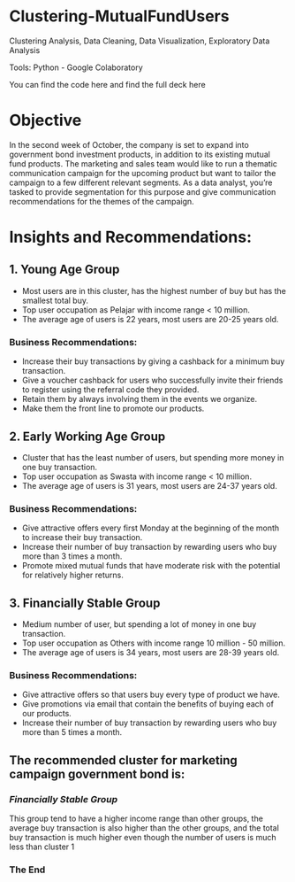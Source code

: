 # Clustering-MutualFundUsers
Clustering Analysis, Data Cleaning, Data Visualization, Exploratory Data Analysis

Tools: Python - Google Colaboratory

You can find the code here and find the full deck here  


# Objective
In the second week of October, the company is set to expand into government bond investment products, in addition to its existing mutual fund products. The marketing and sales team would like to run a thematic communication campaign for the upcoming product but want to tailor the campaign to a few different relevant segments. As a data analyst, you’re tasked to provide segmentation for this purpose and give communication recommendations for the themes of the campaign.


# Insights and Recommendations:
## 1. Young Age Group
* Most users are in this cluster, has the highest number of buy but has the smallest total buy.
* Top user occupation as Pelajar with income range < 10 million.
* The average age of users is 22 years, most users are 20-25 years old.

### Business Recommendations:
* Increase their buy transactions by giving a cashback  for a minimum buy transaction.
* Give a voucher cashback for users who successfully invite their friends to register using the referral code they provided.
* Retain them by always involving them in the events we organize.
* Make them the front line to promote our products.

## 2. Early Working Age Group
* Cluster that has the least number of users, but spending more money in one buy transaction.
* Top user occupation as Swasta with income range < 10 million.
* The average age of users is 31 years, most users are 24-37 years old.

### Business Recommendations:
* Give attractive offers every first Monday at the beginning of the month to increase their buy transaction.
* Increase their number of buy transaction by rewarding users who buy more than 3 times a month.
* Promote mixed mutual funds that have moderate risk with the potential for relatively higher returns.

## 3. Financially Stable Group
* Medium number of user, but spending a lot of money in one buy transaction.
* Top user occupation as Others with income range 10 million - 50 million.
* The average age of users is 34 years, most users are 28-39 years old.

### Business Recommendations:
* Give attractive offers so that users buy every type of product we have.
* Give promotions via email that contain the benefits of buying each of our products.
* Increase their number of buy transaction by rewarding users who buy more than 5 times a month.

## The recommended cluster for marketing campaign government bond is:
### *Financially Stable Group*
This group tend to have a higher income range than other groups, the average buy transaction is also higher than the other groups, and the total buy transaction is much higher even though the number of users is much less than cluster 1

### The End 




